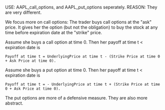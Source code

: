 USE: AAPL_call_options, and AAPL_put_options seperately. 
REASON: They are very different. 

We focus more on call options: The trader buys call options at the "ask" price. It gives her the option (but not the obligation) 
to buy the stock at any time before expiration date at the "strike" price. 

Assume she buys a call option at time 0. Then her payoff at time t < expiration date is 
```
Payoff at time t = UnderlyingPrice at time t - (Strike Price at time 0 + Ask Price at time 0). 
```
Assume she buys a put option at time 0. Then her payoff at time t < expiration date is 
```
Payoff at time t = - UnderlyingPrice at time t + (Strike Price at time 0 + Ask Price at time 0). 
```
The put options are more of a defensive measure. They are also more abstract. 
